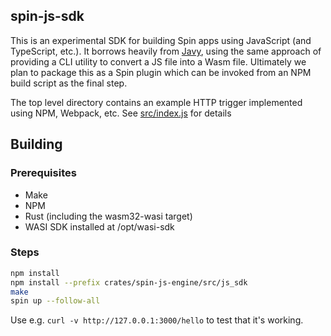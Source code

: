 ## spin-js-sdk

This is an experimental SDK for building Spin apps using JavaScript (and TypeScript, etc.).  It borrows heavily from [Javy](https://github.com/Shopify/javy), using the same approach of providing a CLI utility to convert a JS file into a Wasm file.  Ultimately we plan to package this as a Spin plugin which can be invoked from an NPM build script as the final step.

The top level directory contains an example HTTP trigger implemented using NPM, Webpack, etc.  See [src/index.js](src/index.js) for details

## Building

### Prerequisites

- Make
- NPM
- Rust (including the wasm32-wasi target)
- WASI SDK installed at /opt/wasi-sdk

### Steps

```bash
npm install
npm install --prefix crates/spin-js-engine/src/js_sdk 
make
spin up --follow-all
```

Use e.g. `curl -v http://127.0.0.1:3000/hello` to test that it's working.
